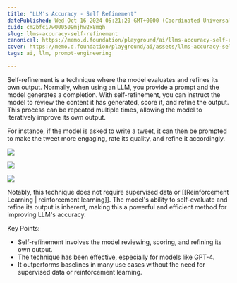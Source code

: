 ```yaml
---
title: "LLM's Accuracy - Self Refinement"
datePublished: Wed Oct 16 2024 05:21:20 GMT+0000 (Coordinated Universal Time)
cuid: cm2bfci7w000509mjhw2x8mqh
slug: llms-accuracy-self-refinement
canonical: https://memo.d.foundation/playground/ai/llms-accuracy-self-refinement.md
cover: https://memo.d.foundation/playground/ai/assets/llms-accuracy-self-refinement_llm-self-refinement-step-1.webp
tags: ai, llm, prompt-engineering

---
```


Self-refinement is a technique where the model evaluates and refines its own output. Normally, when using an LLM, you provide a prompt and the model generates a completion. With self-refinement, you can instruct the model to review the content it has generated, score it, and refine the output. This process can be repeated multiple times, allowing the model to iteratively improve its own output.

For instance, if the model is asked to write a tweet, it can then be prompted to make the tweet more engaging, rate its quality, and refine it accordingly.

![](https://memo.d.foundation/playground/ai/assets/llms-accuracy-self-refinement_llm-self-refinement-step-1.webp)

![](https://memo.d.foundation/playground/ai/assets/llms-accuracy-self-refinement_llm-self-refinement-step-2.webp)

![](https://memo.d.foundation/playground/ai/assets/llms-accuracy-self-refinement_llm-self-refinement-step-3.webp)

Notably, this technique does not require supervised data or [[Reinforcement Learning | reinforcement learning]]. The model's ability to self-evaluate and refine its output is inherent, making this a powerful and efficient method for improving LLM's accuracy.

Key Points:

- Self-refinement involves the model reviewing, scoring, and refining its own output.
- The technique has been effective, especially for models like GPT-4.
- It outperforms baselines in many use cases without the need for supervised data or reinforcement learning.
